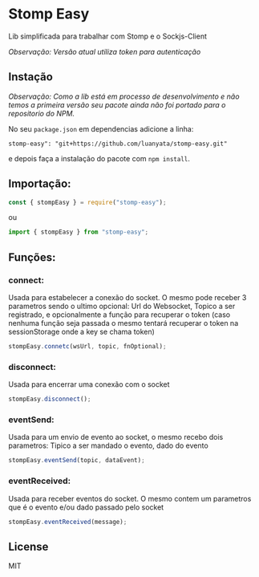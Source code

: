 # Stomp Easy

Lib simplificada para trabalhar com Stomp e o Sockjs-Client

_Observação: Versão atual utiliza token para autenticação_

## Instação

_Observação: Como a lib está em processo de desenvolvimento e não temos a primeira versão seu pacote ainda não foi portado para o repositorio do NPM._

No seu `package.json` em dependencias adicione a linha:

```
stomp-easy": "git+https://github.com/luanyata/stomp-easy.git"
```

e depois faça a instalação do pacote com `npm install`.

## Importação:

```js
const { stompEasy } = require("stomp-easy");
```

ou

```js
import { stompEasy } from "stomp-easy";
```

## Funções:

### **connect:**

Usada para estabelecer a conexão do socket. O mesmo pode receber 3 parametros sendo o ultimo opcional: Url do Websocket, Topico a ser registrado, e opcionalmente a função para recuperar o token (caso nenhuma função seja passada o mesmo tentará recuperar o token na sessionStorage onde a key se chama token)

```js
stompEasy.connetc(wsUrl, topic, fnOptional);
```

### **disconnect:**

Usada para encerrar uma conexão com o socket

```js
stompEasy.disconnect();
```

### **eventSend:**

Usada para um envio de evento ao socket, o mesmo recebo dois parametros: Tipico a ser mandado o evento, dado do evento

```js
stompEasy.eventSend(topic, dataEvent);
```

### **eventReceived:**

Usada para receber eventos do socket. O mesmo contem um parametros que é o evento e/ou dado passado pelo socket

```js
stompEasy.eventReceived(message);
```

## License

MIT
